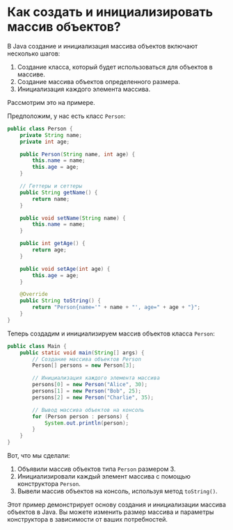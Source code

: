 # Как создать и инициализировать массив объектов?

В Java создание и инициализация массива объектов включают несколько шагов:

1. Создание класса, который будет использоваться для объектов в массиве.
2. Создание массива объектов определенного размера.
3. Инициализация каждого элемента массива.

Рассмотрим это на примере.

Предположим, у нас есть класс `Person`:

```java
public class Person {
    private String name;
    private int age;

    public Person(String name, int age) {
        this.name = name;
        this.age = age;
    }

    // Геттеры и сеттеры
    public String getName() {
        return name;
    }

    public void setName(String name) {
        this.name = name;
    }

    public int getAge() {
        return age;
    }

    public void setAge(int age) {
        this.age = age;
    }

    @Override
    public String toString() {
        return "Person{name='" + name + "', age=" + age + "}";
    }
}
```

Теперь создадим и инициализируем массив объектов класса `Person`:

```java
public class Main {
    public static void main(String[] args) {
        // Создание массива объектов Person
        Person[] persons = new Person[3];

        // Инициализация каждого элемента массива
        persons[0] = new Person("Alice", 30);
        persons[1] = new Person("Bob", 25);
        persons[2] = new Person("Charlie", 35);

        // Вывод массива объектов на консоль
        for (Person person : persons) {
            System.out.println(person);
        }
    }
}
```

Вот, что мы сделали:

1. Объявили массив объектов типа `Person` размером 3.
2. Инициализировали каждый элемент массива с помощью конструктора `Person`.
3. Вывели массив объектов на консоль, используя метод `toString()`.

Этот пример демонстрирует основу создания и инициализации массива объектов в Java. Вы можете изменить размер массива и параметры конструктора в зависимости от ваших потребностей.
